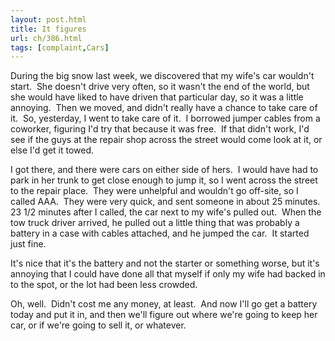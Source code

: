 ```yaml
---
layout: post.html
title: It figures
url: ch/386.html
tags: [complaint,Cars]
---
```

During the big snow last week, we discovered that my wife's car wouldn't start.  She doesn't drive very often, so it wasn't the end of the world, but she would have liked to have driven that particular day, so it was a little annoying.  Then we moved, and didn't really have a chance to take care of it.  So, yesterday, I went to take care of it.  I borrowed jumper cables from a coworker, figuring I'd try that because it was free.  If that didn't work, I'd see if the guys at the repair shop across the street would come look at it, or else I'd get it towed.

I got there, and there were cars on either side of hers.  I would have had to park in her trunk to get close enough to jump it, so I went across the street to the repair place.  They were unhelpful and wouldn't go off-site, so I called AAA.  They were very quick, and sent someone in about 25 minutes.  23 1/2 minutes after I called, the car next to my wife's pulled out.  When the tow truck driver arrived, he pulled out a little thing that was probably a battery in a case with cables attached, and he jumped the car.  It started just fine.

It's nice that it's the battery and not the starter or something worse, but it's annoying that I could have done all that myself if only my wife had backed in to the spot, or the lot had been less crowded.

Oh, well.  Didn't cost me any money, at least.  And now I'll go get a battery today and put it in, and then we'll figure out where we're going to keep her car, or if we're going to sell it, or whatever.
